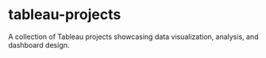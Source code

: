 # tableau-projects
A collection of Tableau projects showcasing data visualization, analysis, and dashboard design.
